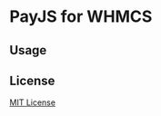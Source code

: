 # PayJS for WHMCS

## Usage

## License

[MIT License](https://github.com/rinne-dev/whmcs-payjs/blob/main/LICENSE)
